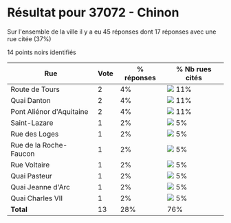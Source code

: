 # Résultat pour 37072 - Chinon

Sur l'ensemble de la ville il y a eu 45 réponses dont 17 réponses avec une rue citée (37%)

14 points noirs identifiés

| Rue | Vote | % réponses | % Nb rues cités|
|-----|------|------------|----------------|
| Route de Tours | 2 | 4% | <img src="../../img/bar_11.gif" />&nbsp;11%|
| Quai Danton | 2 | 4% | <img src="../../img/bar_11.gif" />&nbsp;11%|
| Pont Aliénor d'Aquitaine | 2 | 4% | <img src="../../img/bar_11.gif" />&nbsp;11%|
| Saint-Lazare | 1 | 2% | <img src="../../img/bar_5.gif" />&nbsp;5%|
| Rue des Loges | 1 | 2% | <img src="../../img/bar_5.gif" />&nbsp;5%|
| Rue de la Roche-Faucon | 1 | 2% | <img src="../../img/bar_5.gif" />&nbsp;5%|
| Rue Voltaire | 1 | 2% | <img src="../../img/bar_5.gif" />&nbsp;5%|
| Quai Pasteur | 1 | 2% | <img src="../../img/bar_5.gif" />&nbsp;5%|
| Quai Jeanne d'Arc | 1 | 2% | <img src="../../img/bar_5.gif" />&nbsp;5%|
| Quai Charles VII | 1 | 2% | <img src="../../img/bar_5.gif" />&nbsp;5%|
| **Total** | 13 | 28% | 76%|
